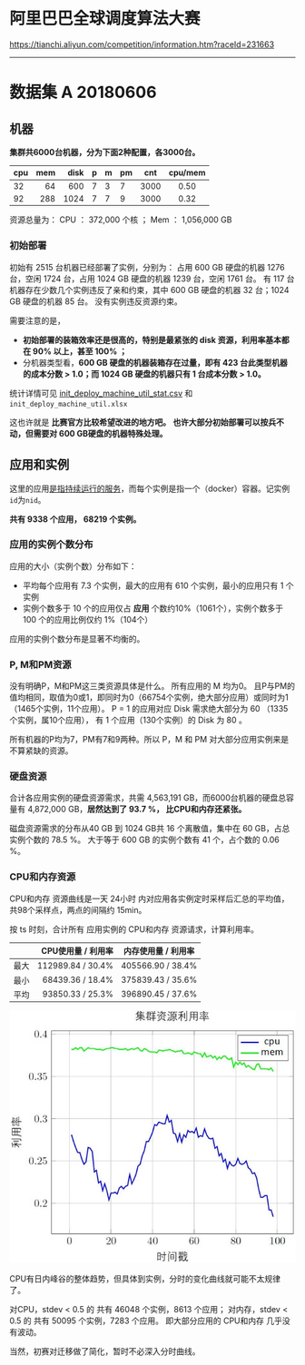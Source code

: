 # 阿里巴巴全球调度算法大赛
https://tianchi.aliyun.com/competition/information.htm?raceId=231663

-----
# 数据集 A 20180606

## 机器

**集群共6000台机器，分为下面2种配置，各3000台。**

| cpu | mem | disk | p | m | pm | cnt  | cpu/mem |
|-----|----:|-----:|---|---|----|------|:-------:|
| 32  | 64  |  600 | 7 | 3 | 7  | 3000 | 0.50    |
| 92  | 288 | 1024 | 7 | 7 | 9  | 3000 | 0.32    |

资源总量为：
CPU  ：  372,000 个核 ； Mem  ： 1,056,000 GB 

### 初始部署
初始有 2515 台机器已经部署了实例，分别为： 占用 600 GB 硬盘的机器 1276 台，空闲 1724 台，占用 1024 GB 硬盘的机器 1239 台，空闲 1761 台。
有 117 台机器存在少数几个实例违反了亲和约束，其中 600 GB 硬盘的机器 32 台；1024 GB 硬盘的机器 85 台。
没有实例违反资源约束。

需要注意的是，
+ **初始部署的装箱效率还是很高的，特别是最紧张的 disk 资源，利用率基本都在 90% 以上，甚至 100% ；**
+ 分机器类型看，**600 GB 硬盘的机器装箱存在过量，即有 423 台此类型机器的成本分数 > 1.0；而 1024 GB 硬盘的机器只有 1 台成本分数 > 1.0。**

统计详情可见 [init_deploy_machine_util_stat.csv](init_deploy_machine_util_stat.csv) 和 `init_deploy_machine_util.xlsx`

这也许就是 **比赛官方比较希望改进的地方吧。**
**也许大部分初始部署可以按兵不动，但需要对 600 GB硬盘的机器特殊处理。**

## 应用和实例

这里的应用[是指持续运行的服务](https://tianchi.aliyun.com/forum/new_articleDetail.html?raceId=231663&postsId=5338)，而每个实例是指一个（docker）容器。记实例`id`为`nid`。

**共有 9338 个应用， 68219 个实例。**

### 应用的实例个数分布
 
应用的大小（实例个数）分布如下：
+ 平均每个应用有 7.3 个实例，最大的应用有 610 个实例，最小的应用只有 1 个实例
+ 实例个数多于 10 个的应用仅占 **应用** 个数约10%（1061个），实例个数多于 100 个的应用比例仅约 1%（104个）

应用的实例个数分布是显著不均衡的。

### P, M和PM资源
没有明确P，M和PM这三类资源具体是什么。
所有应用的 M 均为0。
且P与PM的值均相同，取值为0或1，即同时为0（66754个实例，绝大部分应用）或同时为1（1465个实例，11个应用）。
P = 1 的应用对应 Disk 需求绝大部分为 60 （1335个实例，属10个应用）， 有 1 个应用（130个实例）的 Disk 为 80 。

所有机器的P均为7，PM有7和9两种。所以 P，M 和 PM 对大部分应用实例来是不算紧缺的资源。

### 硬盘资源
合计各应用实例的硬盘资源需求，共需 4,563,191 GB，而6000台机器的硬盘总容量有 4,872,000 GB，**居然达到了 93.7 %， 比CPU和内存还紧张。**

磁盘资源需求的分布从40 GB 到 1024 GB共 16 个离散值，集中在 60 GB，占总实例个数的 78.5 %。
大于等于 600 GB 的实例个数有 41 个，占个数的 0.06 %。

### CPU和内存资源

CPU和内存 资源曲线是一天 24小时 内对应用各实例定时采样后汇总的平均值，共98个采样点，两点的间隔约 15min。

按 ts 时刻，合计所有 应用实例的 CPU和内存 资源请求，计算利用率。

|      | CPU使用量 / 利用率 | 内存使用量 / 利用率 |
|------|------------------:|-------------------|
| 最大 | 112989.84 / 30.4% | 405566.90 / 38.4% |
| 最小 |  68439.36 / 18.4% | 375839.43 / 35.6% |
| 平均 |  93850.33 / 25.3% | 396890.45 / 37.6% |

![CPU和内存资源利用率](/utilts.jpg)

CPU有日内峰谷的整体趋势，但具体到实例，分时的变化曲线就可能不太规律了。

对CPU，stdev < 0.5 的 共有 46048 个实例，8613 个应用；
对内存，stdev < 0.5 的 共有 50095 个实例，7283 个应用。
即大部分应用的 CPU和内存 几乎没有波动。

当然，初赛对迁移做了简化，暂时不必深入分时曲线。
